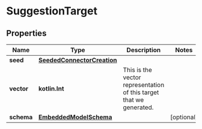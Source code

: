 
# SuggestionTarget

## Properties
Name | Type | Description | Notes
------------ | ------------- | ------------- | -------------
**seed** | [**SeededConnectorCreation**](SeededConnectorCreation) |  | 
**vector** | **kotlin.Int** | This is the vector representation of this target that we generated. | 
**schema** | [**EmbeddedModelSchema**](EmbeddedModelSchema) |  |  [optional]



